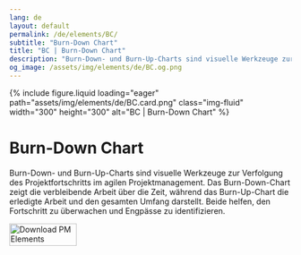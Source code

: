 ```yaml
---
lang: de
layout: default
permalink: /de/elements/BC/
subtitle: "Burn-Down Chart"
title: "BC | Burn-Down Chart"
description: "Burn-Down- und Burn-Up-Charts sind visuelle Werkzeuge zur Verfolgung des Projektfortschritts im agilen Projektmanagement. Das Burn-Down-Chart zeigt die verbleibende Arbeit über die Zeit, während das Burn-Up-Chart die erledigte Arbeit und den gesamten Umfang darstellt. Beide helfen, den Fortschritt zu überwachen und Engpässe zu identifizieren."
og_image: /assets/img/elements/de/BC.og.png
---
```


{% include figure.liquid loading="eager" path="assets/img/elements/de/BC.card.png" class="img-fluid" width="300" height="300" alt="BC | Burn-Down Chart" %}

# Burn-Down Chart

Burn-Down- und Burn-Up-Charts sind visuelle Werkzeuge zur Verfolgung des Projektfortschritts im agilen Projektmanagement. Das Burn-Down-Chart zeigt die verbleibende Arbeit über die Zeit, während das Burn-Up-Chart die erledigte Arbeit und den gesamten Umfang darstellt. Beide helfen, den Fortschritt zu überwachen und Engpässe zu identifizieren.

<a href="https://apps.apple.com/app/apple-store/id6738084498?pt=127441684&ct=website&mt=8">
  <img src="{{ "assets/img/en/appstore.png" | relative_url }}" width="120" height="40" alt="Download PM Elements">
</a>
